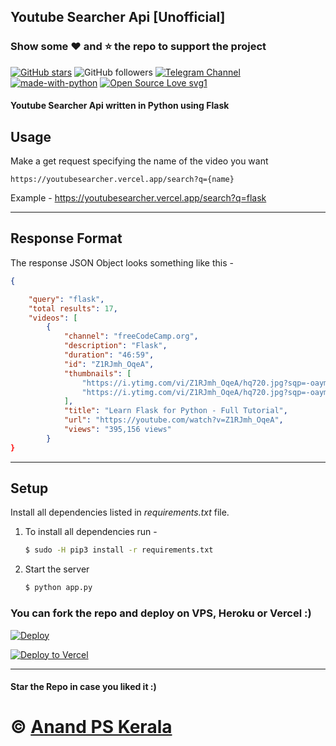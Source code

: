 ##  Youtube Searcher Api [Unofficial]

### Show some :heart: and :star: the repo to support the project

[![GitHub stars](https://img.shields.io/github/stars/Anandpskerala/youtubesearcherapi.svg?style=social&label=Star)](https://github.com/cyberboysumanjay/JioSaavnAPI) ![GitHub followers](https://img.shields.io/github/followers/Anandpskerala.svg?style=social&label=Follow)
[![Telegram Channel](https://img.shields.io/badge/Telegram-Channel-orange)](https://t.me/Keralabotsnews)
[![made-with-python](https://img.shields.io/badge/Made%20with-Python-1f425f.svg)](https://www.python.org/) [![Open Source Love svg1](https://badges.frapsoft.com/os/v1/open-source.svg?v=103)](https://github.com/ellerbrock/open-source-badges/)

#### Youtube Searcher Api written in Python using Flask  

## Usage

Make a get request specifying the name of the video you want
```
https://youtubesearcher.vercel.app/search?q={name}
```
Example - https://youtubesearcher.vercel.app/search?q=flask

---

## Response Format

The response JSON Object looks something like this - 

```JSON
{

    "query": "flask",
    "total results": 17,
    "videos": [
        {
            "channel": "freeCodeCamp.org",
            "description": "Flask",
            "duration": "46:59",
            "id": "Z1RJmh_OqeA",
            "thumbnails": [
                "https://i.ytimg.com/vi/Z1RJmh_OqeA/hq720.jpg?sqp=-oaymwEjCOgCEMoBSFryq4qpAxUIARUAAAAAGAElAADIQj0AgKJDeAE=&rs=AOn4CLAuToT2WhtYyxoNenChum3vaPINkA",
                "https://i.ytimg.com/vi/Z1RJmh_OqeA/hq720.jpg?sqp=-oaymwEXCNAFEJQDSFryq4qpAwkIARUAAIhCGAE=&rs=AOn4CLD2_JIwPHoglSsUNAukZpYjypohRQ"
            ],
            "title": "Learn Flask for Python - Full Tutorial",
            "url": "https://youtube.com/watch?v=Z1RJmh_OqeA",
            "views": "395,156 views"
        }
}
```
---
## Setup

Install all dependencies listed in *requirements.txt* file. 

1. To install all dependencies run - 

    ```bash
    $ sudo -H pip3 install -r requirements.txt
    ```

2. Start the server

    ```bash 
    $ python app.py
    ```

### You can fork the repo and deploy on VPS, Heroku or Vercel :)  
[![Deploy](https://www.herokucdn.com/deploy/button.svg)](https://heroku.com/deploy?template=https://github.com/Anandpskerala/YoutubeSearcherApi/tree/master)

[![Deploy to Vercel](https://vercel.com/button)](https://vercel.com/import/project?template=https://github.com/Anandpskerala/YoutubeSearcherApi/tree/master)

---
#### Star the Repo in case you liked it :)

# © [Anand PS Kerala](https://github.com/Anandpskerala)
